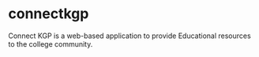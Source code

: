 # connectkgp
Connect KGP is a web-based application to provide Educational resources to the college community.
